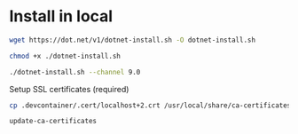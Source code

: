 # Install in local

```sh
wget https://dot.net/v1/dotnet-install.sh -O dotnet-install.sh

chmod +x ./dotnet-install.sh

./dotnet-install.sh --channel 9.0
```

Setup SSL certificates (required)

```sh
cp .devcontainer/.cert/localhost+2.crt /usr/local/share/ca-certificates/localhost+2.crt

update-ca-certificates
```
